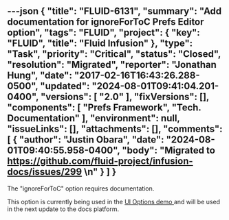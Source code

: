 ---json
{
  "title": "FLUID-6131",
  "summary": "Add documentation for ignoreForToC Prefs Editor option",
  "tags": "FLUID",
  "project": {
    "key": "FLUID",
    "title": "Fluid Infusion"
  },
  "type": "Task",
  "priority": "Critical",
  "status": "Closed",
  "resolution": "Migrated",
  "reporter": "Jonathan Hung",
  "date": "2017-02-16T16:43:26.288-0500",
  "updated": "2024-08-01T09:41:04.201-0400",
  "versions": [
    "2.0"
  ],
  "fixVersions": [],
  "components": [
    "Prefs Framework",
    "Tech. Documentation"
  ],
  "environment": null,
  "issueLinks": [],
  "attachments": [],
  "comments": [
    {
      "author": "Justin Obara",
      "date": "2024-08-01T09:40:55.958-0400",
      "body": "Migrated to <https://github.com/fluid-project/infusion-docs/issues/299>&#x20;\n"
    }
  ]
}
---
The "ignoreForToC" option requires documentation.

This option is currently being used in the [UI Options demo ](https://github.com/fluid-project/infusion/blob/a2802dfd9012184984c99f6dd6778e0f14cf7fbe/demos/uiOptions/index.html#L74) and will be used in the next update to the docs platform.

        